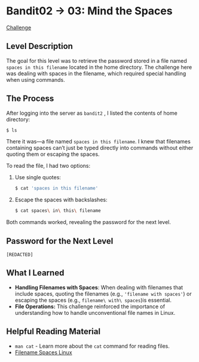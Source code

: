 # Bandit02 → 03: Mind the Spaces

[Challenge](https://overthewire.org/wargames/bandit/bandit3.html)

## Level Description

The goal for this level was to retrieve the password stored in a file named `spaces in this filename` located in the home directory. The challenge here was dealing with spaces in the filename, which required special handling when using commands.

## The Process

After logging into the server as `bandit2` , I listed the contents of home directory:

```bash
$ ls
```

There it was—a file named `spaces in this filename`. I knew that filenames containing spaces can’t just be typed directly into commands without either quoting them or escaping the spaces.

To read the file, I had two options:

1. Use single quotes:
    
    ```bash
    $ cat 'spaces in this filename'
    ```
    
2. Escape the spaces with backslashes:
    
    ```bash
    $ cat spaces\ in\ this\ filename
    ```
    

Both commands worked, revealing the password for the next level.

## Password for the Next Level

`[REDACTED]`

## What I Learned

- **Handling Filenames with Spaces**: When dealing with filenames that include spaces, quoting the filenames (e.g., `'filename with spaces'`) or escaping the spaces (e.g., `filename\ with\ spaces`)is essential.
- **File Operations:** This challenge reinforced the importance of understanding how to handle unconventional file names in Linux.

## Helpful Reading Material

- `man cat` - Learn more about the `cat` command for reading files.
- [Filename Spaces Linux](https://linuxhandbook.com/filename-spaces-linux/)
